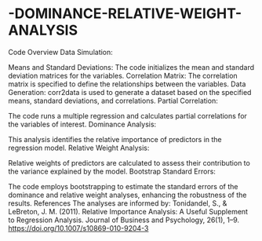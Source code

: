 # -DOMINANCE-RELATIVE-WEIGHT-ANALYSIS
Code Overview
Data Simulation:

Means and Standard Deviations: The code initializes the mean and standard deviation matrices for the variables.
Correlation Matrix: The correlation matrix is specified to define the relationships between the variables.
Data Generation: corr2data is used to generate a dataset based on the specified means, standard deviations, and correlations.
Partial Correlation:

The code runs a multiple regression and calculates partial correlations for the variables of interest.
Dominance Analysis:

This analysis identifies the relative importance of predictors in the regression model.
Relative Weight Analysis:

Relative weights of predictors are calculated to assess their contribution to the variance explained by the model.
Bootstrap Standard Errors:

The code employs bootstrapping to estimate the standard errors of the dominance and relative weight analyses, enhancing the robustness of the results.
References
The analyses are informed by:
Tonidandel, S., & LeBreton, J. M. (2011). Relative Importance Analysis: A Useful Supplement to Regression Analysis. Journal of Business and Psychology, 26(1), 1–9. https://doi.org/10.1007/s10869-010-9204-3
